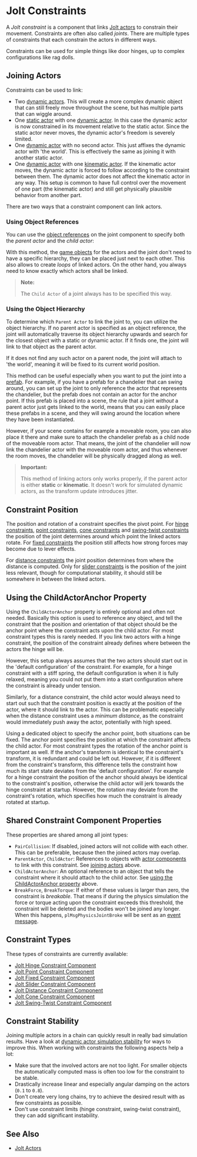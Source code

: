 # Jolt Constraints

A *Jolt constraint* is a component that links [Jolt actors](../actors/jolt-actors.md) to constrain their movement. Constraints are often also called *joints*. There are multiple types of constraints that each constrain the actors in different ways.

Constraints can be used for simple things like door hinges, up to complex configurations like rag dolls.

## Joining Actors

Constraints can be used to link:

* Two [dynamic actors](../actors/jolt-dynamic-actor-component.md). This will create a more complex dynamic object that can still freely move throughout the scene, but has multiple parts that can wiggle around.
* One [static actor](../actors/jolt-static-actor-component.md) with one [dynamic actor](../actors/jolt-dynamic-actor-component.md). In this case the dynamic actor is now constrained in its movement relative to the static actor. Since the static actor never moves, the dynamic actor's freedom is severely limited.
* One [dynamic actor](../actors/jolt-dynamic-actor-component.md) with no second actor. This just affixes the dynamic actor with 'the world'. This is effectively the same as joining it with another static actor.
* One [dynamic actor](../actors/jolt-dynamic-actor-component.md) with one [kinematic actor](../actors/jolt-dynamic-actor-component.md#kinematic-vs-simulated). If the kinematic actor moves, the dynamic actor is forced to follow according to the constraint between them. The dynamic actor does not affect the kinematic actor in any way. This setup is common to have full control over the movement of one part (the kinematic actor) and still get physically plausible behavior from another part.

There are two ways that a constraint component can link actors.

### Using Object References

You can use the [object references](../../../scenes/object-references.md) on the joint component to specify both the *parent actor* and the *child actor*:

With this method, the [game objects](../../../runtime/world/game-objects.md) for the actors and the joint don't need to have a specific hierarchy, they can be placed just next to each other. This also allows to create *loops* of linked actors. On the other hand, you always need to know exactly which actors shall be linked.

> **Note:**
>
> The `Child Actor` of a joint always has to be specified this way.

### Using the Object Hierarchy

To determine which `Parent Actor` to link the joint to, you can utilize the object hierarchy. If no parent actor is specified as an object reference, the joint will automatically traverse its object hierarchy upwards and search for the closest object with a static or dynamic actor. If it finds one, the joint will link to that object as the parent actor.

If it does not find any such actor on a parent node, the joint will attach to 'the world', meaning it will be fixed to its current world position.

This method can be useful especially when you want to put the joint into a [prefab](../../../prefabs/prefabs-overview.md). For example, if you have a prefab for a chandelier that can swing around, you can set up the joint to only reference the actor that represents the chandelier, but the prefab does not contain an actor for the anchor point. If this prefab is placed into a scene, the rule that a joint *without* a parent actor just gets linked to the world, means that you can easily place these prefabs in a scene, and they will swing around the location where they have been instantiated.

However, if your scene contains for example a moveable room, you can also place it there and make sure to attach the chandelier prefab as a child node of the moveable room actor. That means, the joint of the chandelier will now link the chandelier actor with the moveable room actor, and thus whenever the room moves, the chandelier will be physically dragged along as well.

> **Important:**
>
> This method of linking actors only works properly, if the parent actor is either **static** or **kinematic**. It doesn't work for simulated dynamic actors, as the transform update introduces jitter.

## Constraint Position

The position and rotation of a constraint specifies the pivot point. For [hinge constraints](jolt-hinge-constraint-component.md), [point constraints](jolt-point-constraint-component.md), [cone constraints](jolt-cone-constraint-component.md) and [swing-twist constraints](jolt-swing-twist-constraint-component.md) the position of the joint determines around which point the linked actors rotate. For [fixed constraints](jolt-fixed-constraint-component.md) the position still affects how strong forces may become due to lever effects.

For [distance constraints](jolt-distance-constraint-component.md) the joint position determines from where the distance is computed. Only for [slider constraints](jolt-slider-constraint-component.md) is the position of the joint less relevant, though for computational stability, it should still be somewhere in between the linked actors.

## Using the ChildActorAnchor Property

Using the `ChildActorAnchor` property is entirely optional and often not needed. Basically this option is used to reference any object, and tell the constraint that the position and orientation of that object should be the anchor point where the constraint acts upon the child actor. For most constraint types this is rarely needed. If you link two actors with a hinge constraint, the position of the constraint already defines where between the actors the hinge will be.

However, this setup always assumes that the two actors should start out in the 'default configuration' of the constraint. For example, for a hinge constraint with a stiff spring, the default configuration is when it is fully relaxed, meaning you could not put them into a start configuration where the constraint is already under tension.

Similarly, for a distance constraint, the child actor would always need to start out such that the constraint position is exactly at the position of the actor, where it should link to the actor. This can be problematic especially when the distance constraint uses a *minimum distance*, as the constraint would immediately push away the actor, potentially with high speed.

Using a dedicated object to specify the anchor point, both situations can be fixed. The anchor point specifies the position at which the constraint affects the child actor. For most constraint types the rotation of the anchor point is important as well. If the anchor's transform is identical to the constraint's transform, it is redundant and could be left out. However, if it is different from the constraint's transform, this difference tells the constraint how much its start state deviates from the 'default configuration'. For example for a hinge constraint the position of the anchor should always be identical to the constraint's position, otherwise the child actor will jerk towards the hinge constraint at startup. However, the rotation may deviate from the constraint's rotation, which specifies how much the constraint is already rotated at startup.

## Shared Constraint Component Properties

These properties are shared among all joint types:

* `PairCollision`: If disabled, joined actors will not collide with each other. This can be preferable, because then the joined actors may overlap.
* `ParentActor`, `ChildActor`: References to objects with [actor components](../actors/jolt-actors.md) to link with this constraint. See [joining actors](#joining-actors) above.
* `ChildActorAnchor`: An optional reference to an object that tells the constraint where it should attach to the child actor. See [using the ChildActorAnchor property](#using-the-childactoranchor-property) above.
* `BreakForce`, `BreakTorque`: If either of these values is larger than zero, the constraint is *breakable*. That means if during the physics simulation the force or torque acting upon the constraint exceeds this threshold, the constraint will be deleted and the bodies won't be joined any longer. When this happens, `plMsgPhysicsJointBroke` will be sent as an [event message](../../../runtime/world/world-messaging.md).

## Constraint Types

These types of constraints are currently available:

* [Jolt Hinge Constraint Component](jolt-hinge-constraint-component.md)
* [Jolt Point Constraint Component](jolt-point-constraint-component.md)
* [Jolt Fixed Constraint Component](jolt-fixed-constraint-component.md)
* [Jolt Slider Constraint Component](jolt-slider-constraint-component.md)
* [Jolt Distance Constraint Component](jolt-distance-constraint-component.md)
* [Jolt Cone Constraint Component](jolt-cone-constraint-component.md)
* [Jolt Swing-Twist Constraint Component](jolt-swing-twist-constraint-component.md)

## Constraint Stability

Joining multiple actors in a chain can quickly result in really bad simulation results. Have a look at [dynamic actor simulation stability](../actors/jolt-dynamic-actor-component.md#simulation-stability) for ways to improve this. When working with constraints the following aspects help a lot:

* Make sure that the involved actors are not too light. For smaller objects the automatically computed mass is often too low for the constraint to be stable.
* Drastically increase linear and especially angular damping on the actors (`0.1` to `0.8`).
* Don't create very long chains, try to achieve the desired result with as few constraints as possible.
* Don't use constraint limits (hinge constraint, swing-twist constraint), they can add significant instability.

## See Also

* [Jolt Actors](../actors/jolt-actors.md)